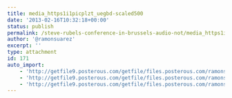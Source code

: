 ```yaml
---
title: media_https1i1picplzt_uegbd-scaled500
date: '2013-02-16T10:32:18+00:00'
status: publish
permalink: /steve-rubels-conference-in-brussels-audio-not/media_https1i1picplzt_uegbd-scaled500
author: '@ramonsuarez'
excerpt: ''
type: attachment
id: 171
auto_import:
    - 'http://getfile9.posterous.com/getfile/files.posterous.com/ramonsuarez/saqaiDAlctFmBvsmGurgoftjEbohfjEqcofufJFyyybByktEHkrfGhmzjbFf/media_https1i1picplzt_uEGBd.jpg.scaled500.jpg'
    - 'http://getfile9.posterous.com/getfile/files.posterous.com/ramonsuarez/saqaiDAlctFmBvsmGurgoftjEbohfjEqcofufJFyyybByktEHkrfGhmzjbFf/media_https1i1picplzt_uEGBd.jpg.scaled500.jpg'
    - 'http://getfile9.posterous.com/getfile/files.posterous.com/ramonsuarez/saqaiDAlctFmBvsmGurgoftjEbohfjEqcofufJFyyybByktEHkrfGhmzjbFf/media_https1i1picplzt_uEGBd.jpg.scaled500.jpg'
---
```

<!DOCTYPE html PUBLIC "-//W3C//DTD HTML 4.0 Transitional//EN" "http://www.w3.org/TR/REC-html40/loose.dtd">
<?xml encoding="UTF-8">
